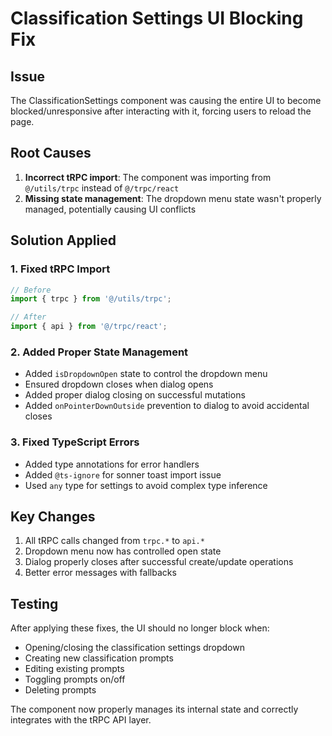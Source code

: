 # Classification Settings UI Blocking Fix

## Issue
The ClassificationSettings component was causing the entire UI to become blocked/unresponsive after interacting with it, forcing users to reload the page.

## Root Causes
1. **Incorrect tRPC import**: The component was importing from `@/utils/trpc` instead of `@/trpc/react`
2. **Missing state management**: The dropdown menu state wasn't properly managed, potentially causing UI conflicts

## Solution Applied

### 1. Fixed tRPC Import
```typescript
// Before
import { trpc } from '@/utils/trpc';

// After
import { api } from '@/trpc/react';
```

### 2. Added Proper State Management
- Added `isDropdownOpen` state to control the dropdown menu
- Ensured dropdown closes when dialog opens
- Added proper dialog closing on successful mutations
- Added `onPointerDownOutside` prevention to dialog to avoid accidental closes

### 3. Fixed TypeScript Errors
- Added type annotations for error handlers
- Added `@ts-ignore` for sonner toast import issue
- Used `any` type for settings to avoid complex type inference

## Key Changes
1. All tRPC calls changed from `trpc.*` to `api.*`
2. Dropdown menu now has controlled open state
3. Dialog properly closes after successful create/update operations
4. Better error messages with fallbacks

## Testing
After applying these fixes, the UI should no longer block when:
- Opening/closing the classification settings dropdown
- Creating new classification prompts
- Editing existing prompts
- Toggling prompts on/off
- Deleting prompts

The component now properly manages its internal state and correctly integrates with the tRPC API layer. 